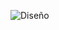 ![Diseño](https://user-images.githubusercontent.com/56287760/171326504-caceb6e5-bba8-4cb8-95d1-fb68fe918648.png)
